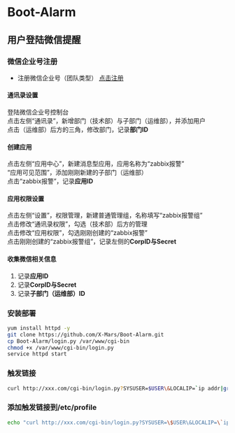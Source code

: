 # Boot-Alarm
## 用户登陆微信提醒
### 微信企业号注册  
 * 注册微信企业号（团队类型） [点击注册](https://qy.weixin.qq.com/)    
   
#### 通讯录设置  
登陆微信企业号控制台  
点击左侧“通讯录”，新增部门（技术部）与子部门（运维部），并添加用户  
点击（运维部）后方的三角，修改部门，记录**部门ID**  
  
#### 创建应用  
点击左侧“应用中心”，新建消息型应用，应用名称为“zabbix报警”  
“应用可见范围”，添加刚刚新建的子部门（运维部）  
点击“zabbix报警”，记录**应用ID**
  
#### 应用权限设置  
点击左侧“设置”，权限管理，新建普通管理组，名称填写“zabbix报警组”  
点击修改“通讯录权限”，勾选（技术部）后方的管理  
点击修改“应用权限”，勾选刚刚创建的“zabbix报警”  
点击刚刚创建的“zabbix报警组”，记录左侧的**CorpID与Secret**
  
#### 收集微信相关信息
1. 记录**应用ID**
2. 记录**CorpID与Secret**
3. 记录**子部门（运维部）ID**
  
### 安装部署   
```bash
yum install httpd -y  
git clone https://github.com/X-Mars/Boot-Alarm.git
cp Boot-Alarm/login.py /var/www/cgi-bin
chmod +x /var/www/cgi-bin/login.py
service httpd start
```
### 触发链接
```bash
curl http://xxx.com/cgi-bin/login.py?SYSUSER=$USER\&LOCALIP=`ip addr|grep inet|grep -v 127.0.0.1 |awk '{print $2}' |awk -F / '{print $1}'`\&REMOTEIP=`last |grep still |grep $USER |head -1 |awk '{print $3}'`\&HOSTNAME=$HOSTNAME\&DATE=`date +%H:%M`
```
### 添加触发链接到/etc/profile
```bash
echo "curl http://xxx.com/cgi-bin/login.py?SYSUSER=\$USER\&LOCALIP=\`ip addr|grep inet|grep -v 127.0.0.1 |awk '{print \$2}' |awk -F / '{print \$1}'\`\&REMOTEIP=\`last |grep still |grep \$USER |head -1 |awk '{print \$3}'\`\&HOSTNAME=\$HOSTNAME\&DATE=\`date +%H:%M\` >> /dev/null 2>&1" >> /etc/profile
